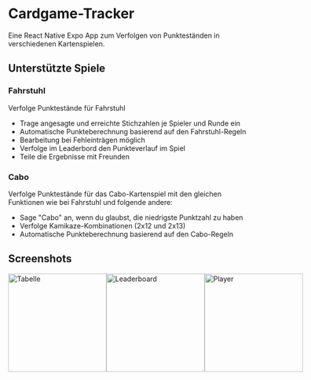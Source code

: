 # Cardgame-Tracker
Eine React Native Expo App zum Verfolgen von Punkteständen in verschiedenen Kartenspielen.

## Unterstützte Spiele

### Fahrstuhl
Verfolge Punktestände für Fahrstuhl
- Trage angesagte und erreichte Stichzahlen je Spieler und Runde ein
- Automatische Punkteberechnung basierend auf den Fahrstuhl-Regeln
- Bearbeitung bei Fehleinträgen möglich
- Verfolge im Leaderbord den Punkteverlauf im Spiel
- Teile die Ergebnisse mit Freunden

### Cabo
Verfolge Punktestände für das Cabo-Kartenspiel mit den gleichen Funktionen wie bei Fahrstuhl und folgende andere:
- Sage "Cabo" an, wenn du glaubst, die niedrigste Punktzahl zu haben
- Verfolge Kamikaze-Kombinationen (2x12 und 2x13)
- Automatische Punkteberechnung basierend auf den Cabo-Regeln

## Screenshots

<div style="display: flex; flex-direction: row; justify-content: space-around;">
    <img src="https://i.imgur.com/XjK7v52.png" alt="Tabelle" width="200">
    <img src="https://i.imgur.com/Bwb5a4P.png" alt="Leaderboard" width="200">
    <img src="https://i.imgur.com/aY8oh7X.png" alt="Player" width="200">
</div>